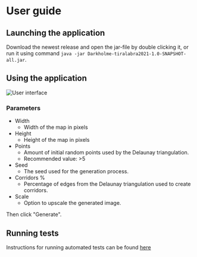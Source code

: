 # User guide

## Launching the application

Download the newest release and open the jar-file by double clicking it, or run it using command `java -jar Darkholme-tiralabra2021-1.0-SNAPSHOT-all.jar`.

## Using the application

![User interface](https://i.imgur.com/ti8xvew.png)

### Parameters

- Width
  - Width of the map in pixels
- Height
  - Height of the map in pixels
- Points
  - Amount of initial random points used by the Delaunay triangulation.
  - Recommended value: >5
- Seed
  - The seed used for the generation process.
- Corridors %
  - Percentage of edges from the Delaunay triangulation used to create corridors.
- Scale
  - Option to upscale the generated image.

Then click "Generate".


## Running tests

Instructions for running automated tests can be found [here](https://github.com/Eelinki/Darkholme-tiralabra2021/blob/main/documentation/testing.md)